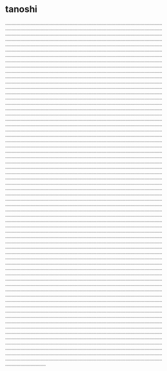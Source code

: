 # tanoshi
................................................................................................................................................................................................................................................................................................................................................................................................................................................................................................................................................................................................................................................................................................................................................................................................................................................................................................................................................................................................................................................................................................................................................................................................................................................................................................................................................................................................................................................................................................................................................................................................................................................................................................................................................................................................................................................................................................................................................................................................................................................................................................................................................................................................................................................................................................................................................................................................................................................................................................................................................................................................................................................................................................................................................................................................................................................................................................................................................................................................................................................................................................................................................................................................................................................................................................................................................................................................................................................................................................................................................................................................................................................................................................................................................................................................................................................................................................................................................................................................................................................................................................................................................................................................................................................................................................................................................................................................................................................................................................................................................................................................................................................................................................................................................................................................................................................................................................................................................................................................................................................................................................................................................................................................................................................................................................................................................................................................................................................................................................................................................................................................................................................................................................................................................................................................................................................................................................................................................................................................................................................................................................................................................................................................................................................................................................................................................................................................................................................................................................................................................................................................................................................................................................................................................................................................................................................................................................................................................................................................................................................................................................................................................................................................................................................................................................................................................................................................................................................................................................................................................................................................................................................................................................................................................................................................................................................................................................................................................................................................................................................................................................................................................................................................................................................................................................
